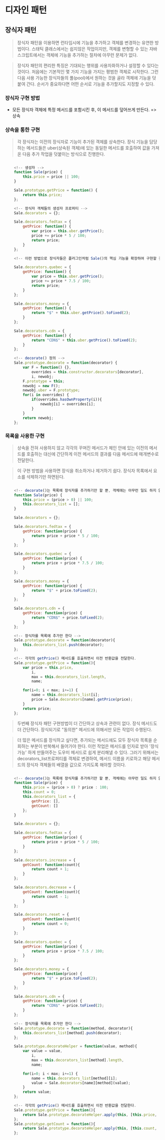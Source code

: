 # 디자인 패턴

## 장식자 패턴
> 장식자 패턴을 이용하면 런타임시에 기능을 추가하고 객체를 변경하는 유연한 방법이다.
> 스태틱 클래스에서는 쉽지않은 작업이지만, 객체를 변형할 수 있는 자바스크립트에서는 객체에 기능을 추가하는 절차에 아무런 문제가 없다.

> 장식자 패턴의 편리한 특징은 기대되는 행위를 사용자화하거나 설정할 수 있다는 것이다. 처음에는 기본적인 몇 가지 기능을 가지는 평범한 객체로 시작한다. 그런 다음 사용 가능한 장식자들의 풀(pool)에서 원하는 것을 골라 객체에 기능을 덧붙여 간다. 순서가 중요하다면 어떤 순서로 기능을 추가할지도 지정할 수 있다.

### 장식자 구현 방법
* 모든 장식자 객체에 특정 메서드를 포함시킨 후, 이 메서드를 덮어쓰게 만든다. => 상속



### 상속을 통한 구현
> 각 장식자는 이전의 장식자로 기능이 추가된 객체를 상속한다. 장식 기능을 담당하는 메서드들은 uber(상속된 객체)에 있는 동일한 메서드를 호출하여 값을 가져온 다음 추가 작업을 덧붙이는 방식으로 진행한다.

```javascript

    <!-- 생성자 -->
    function Sale(price) {
        this.price = price || 100;
    }

    Sale.prototype.getPrice = function() {
        return this.price;
    };

    <!-- 장식자 객체들의 생성자 프로퍼티 -->
    Sale.decorators = {};

    Sale.decorators.fedtax = {
        getPrice: function() {
            var price = this.uber.getPrice();
            price += price * 5 / 100;
            return price;
        }
    };

    <!-- 이런 방법으로 장식자들은 플러그인처럼 Sale()의 핵심 기능을 확장하여 구현할 것이다.(별도 파일에서 개발할 수도 있고, 서드파티 개발자와 공유할 수도 있다.) -->

    Sale.decorators.quebec = {
        getPrice: function() {
            var price = this.uber.getPrice();
            price += price * 7.5 / 100;
            return price;
        }
    };

    Sale.decorators.money = {
        getPrice: function() {
            return "$" + this.uber.getPrice().toFixed(2);
        }
    };

    Sale.decorators.cdn = {
        getPrice: function() {
            return "CDN$" + this.uber.getPrice().toFixed(2);
        }
    };

    <!-- decorate() 정의 -->
    Sale.prototype.decorate = function(decorator) {
        var F = function() {},
            overrides = this.constructor.decorators[decorator],
            i, newobj;
        F.prototype = this;
        newobj = new F();
        newobj.uber = F.prototype;
        for(i in overrides) {
            if(overrides.hasOwnProperty(i)){
                newobj[i] = overrides[i];
            }
        }
        return newobj;
    };

```

### 목록을 사용한 구현
> 상속을 전혀 사용하지 않고 각각의 꾸며진 메서드가 체인 안에 있는 이전의 메서드를 호출하는 대신에 간단하게 이전 메서드의 결과를 다음 메서드에 매개변수로 전달한다.

> 이 구현 방법을 사용하면 장식을 취소하거나 제거하기 쉽다. 장식자 목록에서 요소를 삭제하기만 하면된다.

```javascript

    <!-- decorate()는 목록에 장식자를 추가하기만 할 뿐, 객체에는 아무런 일도 하지 않는다. -->
    function Sale(price) {
        this.price = (price > 0) || 100;
        this.decorators_list = [];
    }

    Sale.decorators = {};

    Sale.decorators.fedtax = {
        getPrice: function(price) {
            return price + price * 5 / 100;
        }
    };

    Sale.decorators.quebec = {
        getPrice: function(price) {
            return price + price * 7.5 / 100;
        }
    };

    Sale.decorators.money = {
        getPrice: function(price) {
            return "$" + price.toFixed(2);
        }
    };

    Sale.decorators.cdn = {
        getPrice: function(price) {
            return "CDN$" + price.toFixed(2);
        }
    };

    <!-- 장식자를 목록에 추가만 한다 -->
    Sale.prototype.decorate = function(decorator){
        this.decorators_list.push(decorator);
    };

    <!-- 각각의 getPrice() 메서드를 호출하면서 이전 반환값을 전달한다.
    Sale.prototype.getPrice = function(){
        var price = this.price,
            i,
            max = this.decorators_list.length,
            name;

        for(i=0; i < max; i+=1) {
            name = this.decorators_list[i];
            price = Sale.decorators[name].getPrice(price);
        }
        return price;
    };

```
> 두번째 장식자 패턴 구현방법이 더 간단하고 상속과 관련이 없다. 장식 메서드도 더 간단하다.
> 장식되기로 "동의한" 메서드에 의해서만 모든 작업이 수행된다.

> 더 많은 메서드를 장식하고 싶다면, 추가되는 메서드에도 모두 장식자 목록을 순회하는 부분이 반복해서 들어가야 한다. 이런 작업은 메서드를 인자로 받아 '장식가능' 하게 만들어주는 도우미 메서드로 쉽게 분리해낼 수 있다. 그러기 위해서는 decorators_list프로퍼티를 객체로 변경하여, 메서드 이름을 키로하고 해당 메서드의 장식자 객체들의 배열을 값으로 가지도록 해야할 것이다.

```javascript

    <!-- decorate()는 목록에 장식자를 추가하기만 할 뿐, 객체에는 아무런 일도 하지 않는다. -->
    function Sale(price) {
        this.price = (price > 0) ? price : 100;
        this.count = 0;
        this.decorators_list = {
            getPrice: [],
            getCount: []
        };
    }

    Sale.decorators = {};

    Sale.decorators.fedtax = {
        getPrice: function(price) {
            return price + price * 5 / 100;
        }
    };

    Sale.decorators.increase = {
        getCount: function(count){
            return count + 1;
        }
    };

    Sale.decorators.decrease = {
        getCount: function(count){
            return count - 1;
        }
    };

    Sale.decorators.reset = {
        getCount: function(count){
            return count = 0;
        }
    };

    Sale.decorators.quebec = {
        getPrice: function(price) {
            return price + price * 7.5 / 100;
        }
    };

    Sale.decorators.money = {
        getPrice: function(price) {
            return "$" + price.toFixed(2);
        }
    };

    Sale.decorators.cdn = {
        getPrice: function(price) {
            return "CDN$" + price.toFixed(2);
        }
    };

    <!-- 장식자를 목록에 추가만 한다 -->
    Sale.prototype.decorate = function(method, decorator){
        this.decorators_list[method].push(decorator);
    };

    Sale.prototype.decorateHelper = function(value, method){
        var value = value,
            i,
            max = this.decorators_list[method].length,
            name;

        for(i=0; i < max; i+=1) {
            name = this.decorators_list[method][i];
            value = Sale.decorators[name][method](value);
        }
        return value;
    };

    <!-- 각각의 getPrice() 메서드를 호출하면서 이전 반환값을 전달한다.
    Sale.prototype.getPrice = function(){
        return Sale.prototype.decorateHelper.apply(this, [this.price, 'getPrice']);
    };
    Sale.prototype.getCount = function(){
        return Sale.prototype.decorateHelper.apply(this, [this.count, 'getCount']);
    };

```
